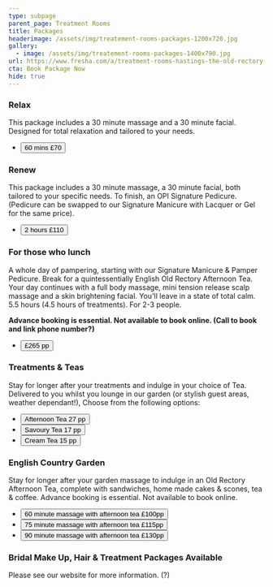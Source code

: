 ```yaml
---
type: subpage
parent_page: Treatment Rooms
title: Packages
headerimage: /assets/img/treatement-rooms-packages-1200x720.jpg
gallery:
  - image: /assets/img/treatement-rooms-packages-1400x790.jpg
url: https://www.fresha.com/a/treatment-rooms-hastings-the-old-rectory-harold-road-uk-cro1x5rw?pId=86052
cta: Book Package Now
hide: true
---
```

### Relax

This package includes a 30 minute massage and a 30 minute facial. Designed for total relaxation and tailored to your needs.

* <a href="https://www.fresha.com/a/treatment-rooms-hastings-the-old-rectory-harold-road-uk-cro1x5rw?pId=86052"><button>60 mins £70</button></a>

### Renew

This package includes a 30 minute massage, a 30 minute facial, both tailored to your specific needs. To finish, an OPI Signature Pedicure. (Pedicure can be swapped to our Signature Manicure with Lacquer or Gel for the same price).

* <a href="https://www.fresha.com/a/treatment-rooms-hastings-the-old-rectory-harold-road-uk-cro1x5rw?pId=86052"><button>2 hours £110</button></a>

### For those who lunch

A whole day of pampering, starting with our Signature Manicure & Pamper Pedicure. Break for a quintessentially English Old Rectory Afternoon Tea. Your day continues with a full body massage, mini tension release scalp massage and a skin brightening facial. You'll leave in a state of total calm. 5.5 hours (4.5 hours of treatments). For 2-3 people. 

**Advance booking is essential. Not available to book online. (Call to book and link phone number?)**

* <a href="https://www.fresha.com/a/treatment-rooms-hastings-the-old-rectory-harold-road-uk-cro1x5rw?pId=86052"><button>£265 pp</button></a>

### Treatments & Teas

Stay for longer after your treatments and indulge in your choice of Tea. Delivered to you whilst you lounge in our garden (or stylish guest areas, weather dependant!), Choose from the following options:

* <a href="https://www.fresha.com/a/treatment-rooms-hastings-the-old-rectory-harold-road-uk-cro1x5rw?pId=86052"><button>Afternoon Tea 27 pp</button></a>
* <a href="https://www.fresha.com/a/treatment-rooms-hastings-the-old-rectory-harold-road-uk-cro1x5rw?pId=86052"><button>Savoury Tea 17 pp</button></a>
* <a href="https://www.fresha.com/a/treatment-rooms-hastings-the-old-rectory-harold-road-uk-cro1x5rw?pId=86052"><button>Cream Tea 15 pp</button></a>

### English Country Garden

Stay for longer after your garden massage to indulge in an Old Rectory Afternoon Tea, complete with sandwiches, home made cakes & scones, tea & coffee. Advance booking is essential. Not available to book online.

* <a href="https://www.fresha.com/a/treatment-rooms-hastings-the-old-rectory-harold-road-uk-cro1x5rw?pId=86052"><button>60 minute massage with afternoon tea £100pp</button></a>
* <a href="https://www.fresha.com/a/treatment-rooms-hastings-the-old-rectory-harold-road-uk-cro1x5rw?pId=86052"><button>75 minute massage with afternoon tea £115pp</button></a>
* <a href="https://www.fresha.com/a/treatment-rooms-hastings-the-old-rectory-harold-road-uk-cro1x5rw?pId=86052"><button>90 minute massage with afternoon tea £130pp</button></a>

### Bridal Make Up, Hair & Treatment Packages Available

Please see our website for more information. (?)
